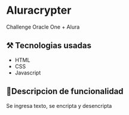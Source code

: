 # Aluracrypter

Challenge Oracle One + Alura



## ⚒ Tecnologias usadas

 - HTML
 - CSS
 - Javascript
 
## 📑Descripcion de funcionalidad
Se ingresa texto, se encripta y desencripta
